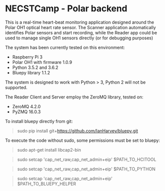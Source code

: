 # NECSTCamp - Polar backend

This is a real-time heart-beat monitoring application designed around the Polar OH1 optical heart rate sensor.
The Scanner application automatically identifies Polar sensors and start recording, while the Reader app could be used to manage single OH1 sensors directly (or for debugging purposes)

The system has been currently tested on this environment:

* Raspberry Pi 3
* Polar OH1 with firmware 1.0.9
* Python 3.5.2 and 3.6.2
* Bluepy library 1.1.2

The system is designed to work with Python > 3, Python 2 will not be supported.

The Reader Client and Server employ the ZeroMQ library, tested on:

* ZeroMQ 4.2.0
* PyZMQ 16.0.3

To install bluepy directly from git:

> sudo pip install git+https://github.com/IanHarvey/bluepy.git

To execute the code without sudo, some permissions must be set to bluepy:

> sudo apt-get install libcap2-bin

> sudo setcap 'cap_net_raw,cap_net_admin+eip' $PATH_TO_HCITOOL

> sudo setcap 'cap_net_raw,cap_net_admin+eip' $PATH_TO_PYTHON

> sudo setcap 'cap_net_raw,cap_net_admin+eip' $PATH_TO_BLUEPY_HELPER

